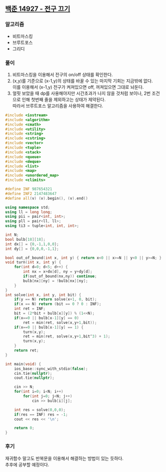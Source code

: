 ## [백준 14927 - 전구 끄기](https://www.acmicpc.net/problem/14927)

### 알고리즘
- 비트마스킹
- 브루트포스
- 그리디

### 풀이
1. 비트마스킹을 이용해서 전구의 on/off 상태를 확인한다.
2. (x,y)를 기준으로 (x-1,y)의 상태를 바꿀 수 있는 마지막 기회는 지금밖에 없다.  
   이를 이용해서 (x-1,y) 전구가 켜져있으면 off, 꺼져있으면 그대로 놔둔다.
3. 얼핏 보았을 때 dp를 사용해야지만 시간초과가 나지 않을 것처럼 보이나, 2번 조건으로 인해 첫번째 줄을 제외하고는 상태가 제약된다.  
   따라서 브루트포스 알고리즘을 사용하여 해결한다.

```c++
#include <iostream>
#include <algorithm>
#include <cmath>
#include <utility>
#include <string>
#include <cstring>
#include <vector>
#include <tuple>
#include <stack>
#include <queue>
#include <deque>
#include <list>
#include <map>
#include <unordered_map>
#include <climits>

#define INF 987654321
#define INF2 2147483647
#define all(v) (v).begin(), (v).end()

using namespace std;
using ll = long long;
using pii = pair<int, int>;
using pll = pair<ll, ll>;
using ti3 = tuple<int, int, int>;

int N;
bool bulb[18][18];
int dx[] = {0,-1,1,0,0};
int dy[] = {0,0,0,-1,1};

bool out_of_bound(int x, int y) { return x<0 || x>=N || y<0 || y>=N; }
void turn(int x, int y) {
    for(int d=0; d<5; d++) {
        int nx = x+dx[d], ny = y+dy[d];
        if(out_of_bound(nx,ny)) continue;
        bulb[nx][ny] = !bulb[nx][ny];
    }
}
int solve(int x, int y, int bit) {
    if(y == N) return solve(x+1, 0, bit);
    if(x == N) return (bit == 0 ? 0 : INF);
    int ret = INF;
    bit = (2*bit + bulb[x][y]) % (1<<N);
    if(x==0 || bulb[x-1][y] == 0)
        ret = min(ret, solve(x,y+1,bit));
    if(x==0 || bulb[x-1][y] == 1) {
        turn(x,y);
        ret = min(ret, solve(x,y+1,bit^3) + 1);
        turn(x,y);
    }
    return ret;
}

int main(void) {
    ios_base::sync_with_stdio(false);
    cin.tie(nullptr);
    cout.tie(nullptr);

    cin >> N;
    for(int i=0; i<N; i++)
        for(int j=0; j<N; j++)
            cin >> bulb[i][j];

    int res = solve(0,0,0);
    if(res == INF) res = -1;
    cout << res << '\n';

    return 0;
}
```

### 후기
재귀함수 말고도 반복문을 이용해서 해결하는 방법이 있는 듯하다.  
추후에 공부할 예정이다.